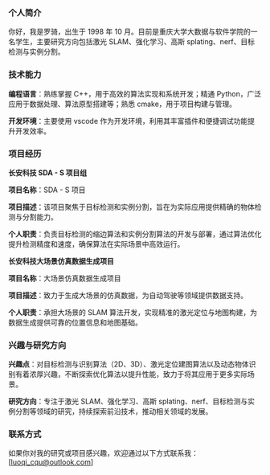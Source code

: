 ### 个人简介

你好，我是罗骑，出生于 1998 年 10 月。目前是重庆大学大数据与软件学院的一名学生，主要研究方向包括激光 SLAM、强化学习、高斯 splating、nerf、目标检测与实例分割。

### 技术能力

**编程语言**：熟练掌握 C++，用于高效的算法实现和系统开发；精通 Python，广泛应用于数据处理、算法原型搭建等；熟悉 cmake，用于项目构建与管理。

**开发环境**：主要使用 vscode 作为开发环境，利用其丰富插件和便捷调试功能提升开发效率。

### 项目经历

**长安科技 SDA - S 项目组**

**项目名称**：SDA - S 项目

**项目描述**：该项目聚焦于目标检测和实例分割，旨在为实际应用提供精确的物体检测与分割能力。

**个人职责**：负责目标检测的缩边算法和实例分割算法的开发与部署，通过算法优化提升检测精度和速度，确保算法在实际场景中高效运行。

**长安科技大场景仿真数据生成项目**

**项目名称**：大场景仿真数据生成项目

**项目描述**：致力于生成大场景的仿真数据，为自动驾驶等领域提供数据支持。

**个人职责**：承担大场景的 SLAM 算法开发，实现精准的激光定位与地图构建，为数据生成提供可靠的位置信息和地图基础。

### 兴趣与研究方向

**兴趣点**：对目标检测与识别算法（2D、3D）、激光定位建图算法以及动态物体识别有着浓厚兴趣，不断探索优化算法以提升性能，致力于将其应用于更多实际场景。

**研究方向**：专注于激光 SLAM、强化学习、高斯 splating、nerf、目标检测与实例分割等领域的研究，持续探索前沿技术，推动相关领域的发展。

### 联系方式

如果你对我的研究或项目感兴趣，欢迎通过以下方式联系我：\[luoqi_cqu@outlook.com]
